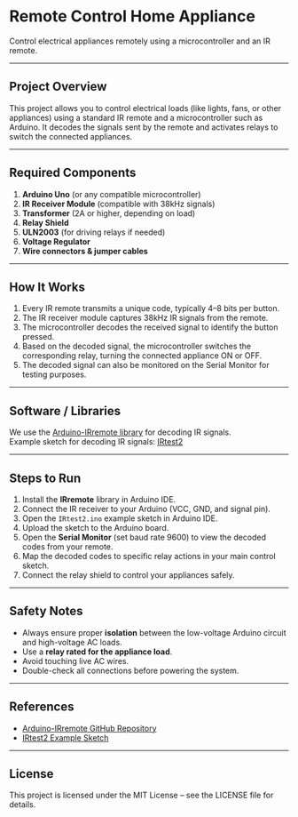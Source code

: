 # Remote Control Home Appliance

Control electrical appliances remotely using a microcontroller and an IR remote.

---

## Project Overview

This project allows you to control electrical loads (like lights, fans, or other appliances) using a standard IR remote and a microcontroller such as Arduino. It decodes the signals sent by the remote and activates relays to switch the connected appliances.

---

## Required Components

1. **Arduino Uno** (or any compatible microcontroller)  
2. **IR Receiver Module** (compatible with 38kHz signals)  
3. **Transformer** (2A or higher, depending on load)  
4. **Relay Shield**  
5. **ULN2003** (for driving relays if needed)  
6. **Voltage Regulator**  
7. **Wire connectors & jumper cables**

---

## How It Works

1. Every IR remote transmits a unique code, typically 4–8 bits per button.  
2. The IR receiver module captures 38kHz IR signals from the remote.  
3. The microcontroller decodes the received signal to identify the button pressed.  
4. Based on the decoded signal, the microcontroller switches the corresponding relay, turning the connected appliance ON or OFF.  
5. The decoded signal can also be monitored on the Serial Monitor for testing purposes.

---

## Software / Libraries

We use the [Arduino-IRremote library](https://github.com/z3t0/Arduino-IRremote) for decoding IR signals.  
Example sketch for decoding IR signals: [IRtest2](https://github.com/z3t0/Arduino-IRremote/blob/master/examples/IRtest2/IRtest2.ino)

---

## Steps to Run

1. Install the **IRremote** library in Arduino IDE.  
2. Connect the IR receiver to your Arduino (VCC, GND, and signal pin).  
3. Open the `IRtest2.ino` example sketch in Arduino IDE.  
4. Upload the sketch to the Arduino board.  
5. Open the **Serial Monitor** (set baud rate 9600) to view the decoded codes from your remote.  
6. Map the decoded codes to specific relay actions in your main control sketch.  
7. Connect the relay shield to control your appliances safely.

---

## Safety Notes

- Always ensure proper **isolation** between the low-voltage Arduino circuit and high-voltage AC loads.  
- Use a **relay rated for the appliance load**.  
- Avoid touching live AC wires.  
- Double-check all connections before powering the system.

---

## References

- [Arduino-IRremote GitHub Repository](https://github.com/z3t0/Arduino-IRremote)  
- [IRtest2 Example Sketch](https://github.com/z3t0/Arduino-IRremote/blob/master/examples/IRtest2/IRtest2.ino)  

---

## License

This project is licensed under the MIT License – see the LICENSE file for details.
